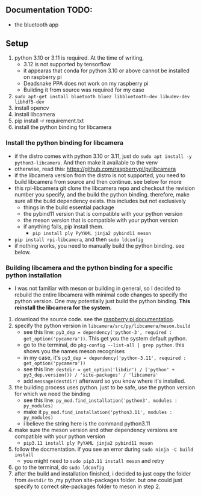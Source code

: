#

## Documentation TODO: 
- the bluetooth app 

## Setup
1. python 3.10 or 3.11 is required. At the time of writing,
    - 3.12 is not supported by tensorflow 
    - it appearas that conda for python 3.10 or above cannot be installed on raspberry pi
    - Deadsnake PPA does not work on my raspberry pi 
    - Building it from source was required for my case 
1. `sudo apt-get install bluetooth bluez libbluetooth-dev libudev-dev libhdf5-dev`
1. install opencv
1. install libcamera
1. pip install -r requirement.txt 
1. install the python binding for libcamera

### Install the python binding for libcamera
- if the distro comes with python 3.10 or 3.11, just do `sudo apt install -y python3-libcamera`. And then make it available to the venv 
- otherwise, read this: https://github.com/raspberrypi/pylibcamera
- if the libcamera version from the distro is not supported, you need to build libcamera from source and then continue. see below for more 
- this rpi-libcamera git clone the libcamera repo and checkout the revision number you specify, and the build the python binding. therefore, make sure all the build dependency exists. this includes but not exclusively
    - things in the build essential package
    - the pybind11 version that is compatible with your python version
    - the meson version that is compatible with your python version
    - if anything fails, pip install them. 
        - `pip install ply PyYAML jinja2 pybind11 meson`
- `pip install rpi-libcamera`, and then `sudo ldconfig`
- if nothing works, you need to manually build the python binding. see below. 

### Building libcamera and the python binding for a specific python installation
- I was not familiar with meson or building in general, so I decided to rebuild the entire libcamera with minimal code changes to specify the python version. One may potentially just build the python binding. **This reinstall the libcamera for the system.**
1. download the source code. see the [raspberry pi documentation](https://www.raspberrypi.com/documentation/computers/camera_software.html#build-libcamera-and-rpicam-apps). 
2. specify the python version in `libcamera/src/py/libcamera/meson.build`
    - see this line: `py3_dep = dependency('python-3', required : get_option('pycamera'))`. This get you the system default python. 
    - go to the terminal, do `pkg-config --list-all | grep python`. this shows you the names meson recognises
    - in my case, it's `py3_dep = dependency('python-3.11', required : get_option('pycamera'))`
    - see this line: `destdir = get_option('libdir') / ('python' + py3_dep.version()) / 'site-packages' / 'libcamera'`
    - add `message(destdir)` afterward so you know where it's installed. 
3. the building process uses python. just to be safe, use the python version for which we need the binding
    - see this line: `py_mod.find_installation('python3', modules : py_modules)`
    - make it `py_mod.find_installation('python3.11', modules : py_modules)`
    - i believe the string here is the command python3.11
4. make sure the meson version and other dependency versions are compatible with your python version
    - `pip3.11 install ply PyYAML jinja2 pybind11 meson`
5. follow the docmentation. if you see an error during `sudo ninja -C build install`
    - you might need to `sudo pip3.11 install meson` and retry 
6. go to the terminal, do `sudo ldconfig`
7. after the build and installation finished, i decided to just copy the folder from `destdir` to ,my python site-packages folder. but one could just specify to correct site-packages folder to meson in step 2. 